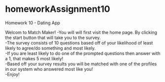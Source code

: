 # homeworkAssignment10
Homework 10 - Dating App

Welcom to Match Maker!
-You will will first visit the home page. By clicking the start button that will take you to the survey.<br> 
-The survey consists of 10 questions based off of your likelihood of least likely to agree/do something and most likely.<br> 
-If you are least likely to do one of the prompted questions then answer with a 1, that makes 5 most likely! <br>
-Based off your survey results you will be matched with one of the profiles in our system who answered most like you! <br>
-Enjoy!
